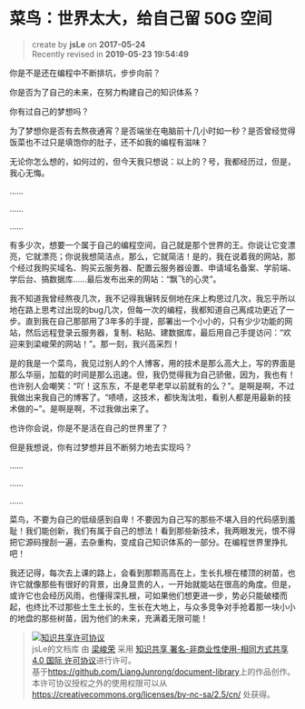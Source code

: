 菜鸟：世界太大，给自己留 50G 空间
===

> create by **jsLe** on **2017-05-24**  
> Recently revised in **2019-05-23 19:54:49**

你是不是还在编程中不断排坑，步步向前？  

你是否为了自己的未来，在努力构建自己的知识体系？  

你有过自己的梦想吗？  

为了梦想你是否有去熬夜通宵？是否端坐在电脑前十几小时如一秒？是否曾经觉得饭菜也不过只是填饱你的肚子，还不如我的编程有滋味？  

无论你怎么想的，如何过的，但今天我只想说：以上的？号，我都经历过，但是，我心无悔。  

……  

……  

……  

有多少次，想要一个属于自己的编程空间，自己就是那个世界的王。你说让它变漂亮，它就漂亮；你说我想简洁点，那么，它就简洁！是的，我在说着我的网站，那个经过我购买域名、购买云服务器、配置云服务器设置、申请域名备案、学前端、学后台、搞数据库……最后发布出来的网站：“飘飞的心灵”。  

我不知道我曾经熬夜几次，我不记得我辗转反侧地在床上构思过几次，我忘乎所以地在路上思考过出现的bug几次，但每一次的编程，我都知道自己离成功更近了一步。直到我在自己那部用了3年多的手提，部署出一个小小的，只有少少功能的网站，然后远程登录云服务器，复制、粘贴、建数据库，最后用自己手提访问：“欢迎来到梁峻荣的网站！”。那一刻，我兴高采烈！  

是的我是一个菜鸟，我见过别人的个人博客，用的技术是那么高大上，写的界面是那么华丽，加载的时间是那么迅速。但，我仍觉得我为自己骄傲，因为，我也有！也许别人会嘲笑：“吖！这东东，不是老早老早以前就有的么？”。是啊是啊，不过我做出来我自己的博客了。“啧啧，这技术，都快淘汰啦，看别人都是用最新的技术做的~”。是啊是啊，不过我做出来了。  

也许你会说，你是不是活在自己的世界里了？  

但是我想说，你有过梦想并且不断努力地去实现吗？  

……  

……  

……  

菜鸟，不要为自己的低级感到自卑！不要因为自己写的那些不堪入目的代码感到羞耻！我们能创新，我们有属于自己的想法！看到那些新技术，我两眼发光，恨不得把它源码搜刮一遍，去杂重构，变成自己知识体系的一部分。在编程世界里挣扎吧！  

我还记得，每次去上课的路上，会看到那颗高高在上，生长扎根在楼顶的树苗，也许它就像那些有很好的背景，出身显贵的人，一开始就能站在很高的角度。但是，或许它也会经历风雨，也懂得深扎根，可如果他们想更进一步，势必只能破楼而起，也终比不过那些土生土长的，生长在大地上，与众多竞争对手抢着那一块小小的地盘的那些树苗，因为他们的未来，充满着无限可能！  

> <a rel="license" href="http://creativecommons.org/licenses/by-nc-sa/4.0/"><img alt="知识共享许可协议" style="border-width:0" src="https://i.creativecommons.org/l/by-nc-sa/4.0/88x31.png" /></a><br /><span xmlns:dct="http://purl.org/dc/terms/" property="dct:title">jsLe的文档库</span> 由 <a xmlns:cc="http://creativecommons.org/ns#" href="https://github.com/LiangJunrong/document-library" property="cc:attributionName" rel="cc:attributionURL">梁峻荣</a> 采用 <a rel="license" href="http://creativecommons.org/licenses/by-nc-sa/4.0/">知识共享 署名-非商业性使用-相同方式共享 4.0 国际 许可协议</a>进行许可。<br />基于<a xmlns:dct="http://purl.org/dc/terms/" href="https://github.com/LiangJunrong/document-library" rel="dct:source">https://github.com/LiangJunrong/document-library</a>上的作品创作。<br />本许可协议授权之外的使用权限可以从 <a xmlns:cc="http://creativecommons.org/ns#" href="https://creativecommons.org/licenses/by-nc-sa/2.5/cn/" rel="cc:morePermissions">https://creativecommons.org/licenses/by-nc-sa/2.5/cn/</a> 处获得。